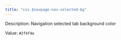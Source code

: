 ```yaml
---
title: "css.$navpage-nav-selected-bg"
---
```


Description: Navigation selected tab background color

Value: `#2f4f4e`